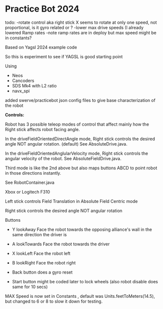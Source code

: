 # Practice Bot 2024

todo: 
-rotate control aka right stick X seems to rotate at only one speed, not proportional, is it gyro related or ?
-lower max drive speeds (I already lowered Ramp rates 
-note ramp rates are in deploy but max speed might be in constants?


Based on Yagsl 2024 example code 

So this is experiment to see if YAGSL is good starting point 

Using 
* Neos
* Cancoders
* SDS Mk4 with L2 ratio
* navx_spi 


added swerve/practicebot json config files to give base characterization of the robot

**Controls:**

Robot has 3 possible teleop modes of control that affect mainly how the Right stick affects robot facing angle.

In the driveFieldOrientedDirectAngle mode, Right stick controls the desired angle NOT angular rotation. (default) See AbsoluteDrive.java.

In the driveFieldOrientedAnglularVelocity mode, Right stick controls the angular velocity of the robot. See AbsoluteFieldDrive.java.

Third mode is like the 2nd above but also maps buttons ABCD to point robot in those directions instantly.

See RobotContainer.java 

Xbox or Logitech F310 

Left stick controls Field Translation in Absolute Field Centric mode

Right stick controls the desired angle NOT angular rotation

Buttons

*  Y lookAway      Face the robot towards the opposing alliance's wall in the same direction the driver is

*  A lookTowards   Face the robot towards the driver

*  X lookLeft      Face the robot left

*  B lookRight     Face the robot right

*  Back button does a gyro reset

*  Start button might be coded later to lock wheels (also robot disable does same for 10 secs)
  
 
MAX Speed is now set in Constants , default was Units.feetToMeters(14.5), but changed to 6 or 8 to slow it down for testing.




